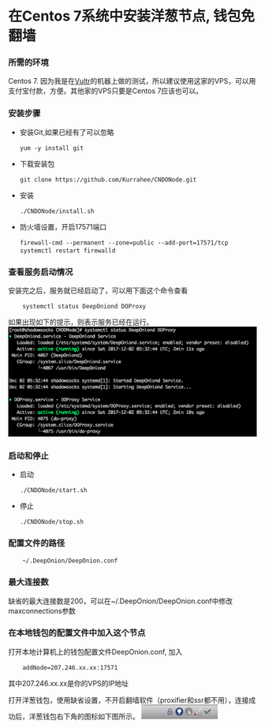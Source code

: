 # 在Centos 7系统中安装洋葱节点, 钱包免翻墙 #

### 所需的环境 ###
Centos 7.
因为我是在[Vultr](https://www.vultr.com/?ref=7229179)的机器上做的测试，所以建议使用这家的VPS，可以用支付宝付款，方便。其他家的VPS只要是Centos 7应该也可以。

### 安装步骤 ###
*   安装Git,如果已经有了可以忽略

        yum -y install git

*   下载安装包

        git clone https://github.com/Kurrahee/CNDONode.git

*   安装

        ./CNDONode/install.sh

*   防火墙设置，开启17571端口

        firewall-cmd --permanent --zone=public --add-port=17571/tcp
        systemctl restart firewalld

### 查看服务启动情况 ###
安装完之后，服务就已经启动了，可以用下面这个命令查看

        systemctl status DeepOniond DOProxy

如果出现如下的提示，则表示服务已经在运行。
![Aaron Swartz](https://github.com/Kurrahee/CNDONode/blob/master/img/service-status.png)

### 启动和停止 ###
*   启动

        ./CNDONode/start.sh

*   停止

        ./CNDONode/stop.sh

### 配置文件的路径 ###
        ~/.DeepOnion/DeepOnion.conf

### 最大连接数 ###
缺省的最大连接数是200，可以在~/.DeepOnion/DeepOnion.conf中修改maxconnections参数

### 在本地钱包的配置文件中加入这个节点 ###
打开本地计算机上的钱包配置文件DeepOnion.conf, 加入

        addNode=207.246.xx.xx:17571

其中207.246.xx.xx是你的VPS的IP地址

打开洋葱钱包，使用缺省设置，不开启翻墙软件（proxifier和ssr都不用），连接成功后，洋葱钱包右下角的图标如下图所示。
![Aaron Swartz](https://github.com/Kurrahee/CNDONode/blob/master/img/wallet-ok.png)